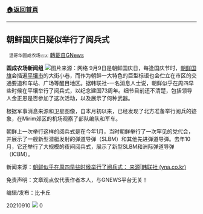 ###  [:house:返回首頁](https://github.com/ourhimalayas/txt)
---


## 朝鲜国庆日疑似举行了阅兵式
` 温哥华圆成农场🇨🇦` [轉載自GNews](https://gnews.org/zh-hans/1523923/)

**圆成农场新闻组**
![](https://assets.gnews.org/wp-content/uploads/2021/09/AEN20210909000400325_01_i_P4-edited.jpg)图片来源：网络
9月9日是朝鲜国庆日，每逢国庆节时，[朝鲜国旗](https://zh.wikipedia.org/wiki/%E6%9C%9D%E9%B2%9C%E5%9B%BD%E6%97%97)会插遍[平壤市](https://zh.wikipedia.org/wiki/%E5%B9%B3%E5%A3%A4%E5%B8%82)的大街小巷，而作为朝鲜一大特色的巨型标语也会伫立在市区的交通要道和车站、广场等醒目地区。据韩联社-一名消息人士说，朝鲜似乎在周四早些时候在平壤举行了阅兵式，以纪念建国73周年。细节目前还不清楚，包括领导人金正恩是否参加了这次活动，以及展示了何种武器。

根据军事消息来源和卫星图像，自本月初以来，已经发现了北方准备举行阅兵的迹象，在Mirim郊区的机场观察了部队编队和军车。

朝鲜上一次举行这样的阅兵式是在今年1月，当时朝鲜举行了一次罕见的党代会，并展示了一艘新型潜艇发射的弹道导弹（SLBM）和其他先进弹道导弹。去年10月，它还举行了大规模的夜间阅兵式，展示了新型SLBM和洲际弹道导弹（ICBM）。

新闻来源：[朝鲜似乎在周四早些时候举行了阅兵式： 来源|韩联社 (yna.co.kr)](https://en.yna.co.kr/view/AEN20210909000400325)

免责声明：文章观点仅代表作者本人，与GNEWS平台无关！

编辑/发布：比卡丘

20210910
![](https://assets.gnews.org/wp-content/uploads/2021/08/WhatsApp-Image-2021-03-19-at-8.52.30-PM.jpeg)
0

